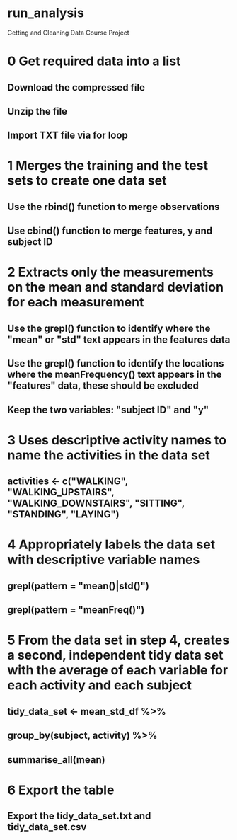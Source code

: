 # run_analysis
Getting and Cleaning Data Course Project

 # 0 Get required data into a list
## Download the compressed file 
## Unzip the file
## Import TXT file via for loop
 
 # 1 Merges the training and the test sets to create one data set
## Use the rbind() function to merge observations
## Use cbind() function to merge features, y and subject ID

 # 2 Extracts only the measurements on the mean and standard deviation for each measurement
## Use the grepl() function to identify where the "mean" or "std" text appears in the features data
## Use the grepl() function to identify the locations where the meanFrequency() text appears in the "features" data, these should be excluded
## Keep the two variables: "subject ID" and "y"

 # 3 Uses descriptive activity names to name the activities in the data set
## activities <- c("WALKING", "WALKING_UPSTAIRS", "WALKING_DOWNSTAIRS", "SITTING", "STANDING", "LAYING")

 # 4 Appropriately labels the data set with descriptive variable names
## grepl(pattern = "mean()|std()")
## grepl(pattern = "meanFreq()")

 # 5 From the data set in step 4, creates a second, independent tidy data set with the average of each variable for each activity and each subject
## tidy_data_set <- mean_std_df %>%
##  group_by(subject, activity) %>%
##  summarise_all(mean)

 # 6 Export the table
## Export the tidy_data_set.txt and tidy_data_set.csv

